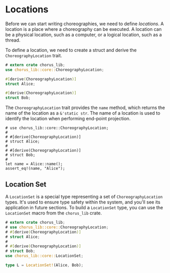 # Locations

Before we can start writing choreographies, we need to define _locations_. A location is a place where a choreography can be executed. A location can be a physical location, such as a computer, or a logical location, such as a thread.

To define a location, we need to create a struct and derive the `ChoreographyLocation` trait.

```rust
# extern crate chorus_lib;
use chorus_lib::core::ChoreographyLocation;

#[derive(ChoreographyLocation)]
struct Alice;

#[derive(ChoreographyLocation)]
struct Bob;
```

The `ChoreographyLocation` trait provides the `name` method, which returns the name of the location as a `&'static str`. The name of a location is used to identify the location when performing end-point projection.

```rust,ignore
# use chorus_lib::core::ChoreographyLocation;
#
# #[derive(ChoreographyLocation)]
# struct Alice;
#
# #[derive(ChoreographyLocation)]
# struct Bob;
#
let name = Alice::name();
assert_eq!(name, "Alice");
```

## Location Set

A `LocationSet` is a special type representing a set of `ChoreographyLocation` types. It's used to ensure type safety within the system, and you'll see its application in future sections. To build a `LocationSet` type, you can use the `LocationSet` macro from the `chorus_lib` crate.

```rust
# extern crate chorus_lib;
# use chorus_lib::core::ChoreographyLocation;
# #[derive(ChoreographyLocation)]
# struct Alice;
#
# #[derive(ChoreographyLocation)]
# struct Bob;
use chorus_lib::core::LocationSet;

type L = LocationSet!(Alice, Bob);
```
